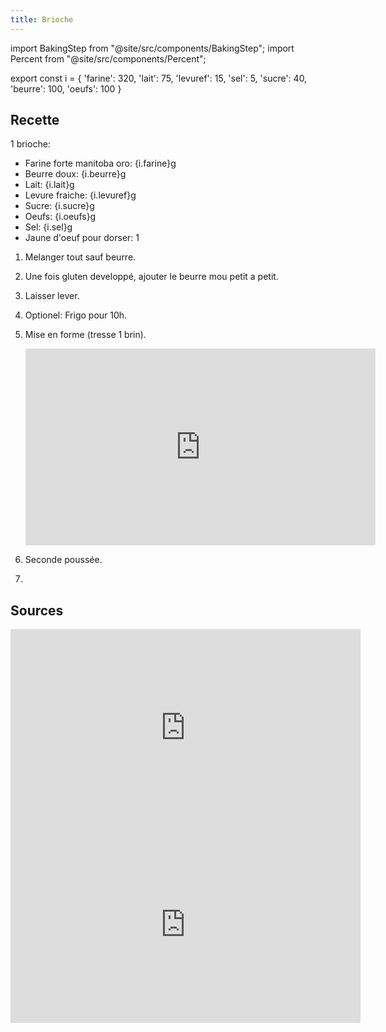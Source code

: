 ```yaml
---
title: Brioche
---
```


import BakingStep from "@site/src/components/BakingStep";
import Percent from "@site/src/components/Percent";

export const i = {
  'farine': 320,
  'lait': 75,
  'levuref': 15,
  'sel': 5,
  'sucre': 40,
  'beurre': 100,
  'oeufs': 100
}

## Recette

1 brioche:

- Farine forte manitoba oro: {i.farine}g
- Beurre doux: {i.beurre}g <Percent reference={i.farine} value={i.beurre} showSign/>
- Lait: {i.lait}g <Percent reference={i.farine} value={i.lait} showSign/>
- Levure fraiche: {i.levuref}g <Percent reference={i.farine} value={i.levuref} showSign/>
- Sucre: {i.sucre}g <Percent reference={i.farine} value={i.sucre} showSign/>
- Oeufs: {i.oeufs}g <Percent reference={i.farine} value={i.oeufs} showSign/>
- Sel: {i.sel}g <Percent reference={i.farine} value={i.sel} showSign/>
- Jaune d'oeuf pour dorser: 1

1. Melanger tout sauf beurre.
1. Une fois gluten developpé, ajouter le beurre mou petit a petit.
1. Laisser lever.
1. Optionel: Frigo pour 10h.
1. Mise en forme (tresse 1 brin).

   <div class="youtube-video-container">
   <iframe width="560" height="315" src="https://www.youtube.com/embed/nK1XyZcSKNU?si=d37gw3C2IiUthmiR&amp;start=24" title="YouTube video player" frameborder="0" allow="accelerometer; autoplay; clipboard-write; encrypted-media; gyroscope; picture-in-picture; web-share" allowfullscreen></iframe>
   </div>
1. Seconde poussée.
1. <BakingStep temp="150" time="35min (92c a coeur)" fan preheat />

## Sources

<div class="youtube-video-container">
  <iframe width="560" height="315" src="https://www.youtube.com/embed/5d9eUgVhRn8" title="YouTube video player" frameborder="0" allow="accelerometer; autoplay; clipboard-write; encrypted-media; gyroscope; picture-in-picture" allowFullScreen></iframe>
</div>

<div class="youtube-video-container">
<iframe width="560" height="315" src="https://www.youtube.com/embed/QqBKaLnUw5A?start=315" title="YouTube video player" frameborder="0" allow="accelerometer; autoplay; clipboard-write; encrypted-media; gyroscope; picture-in-picture" allowFullScreen></iframe>
</div>
